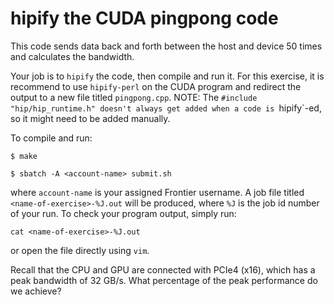 # hipify the CUDA pingpong code

This code sends data back and forth between the host and device 50 times and calculates the bandwidth. 

Your job is to `hipify` the code, then compile and run it. For this exercise, it is recommend to use `hipify-perl` on the CUDA program and redirect the output to a new file titled `pingpong.cpp`. 
NOTE: The `#include "hip/hip_runtime.h" doesn't always get added when a code is `hipify`-ed, so it might need to be added manually.

To compile and run:
```
$ make

$ sbatch -A <account-name> submit.sh
```
where `account-name` is your assigned Frontier username. A job file titled `<name-of-exercise>-%J.out` will be produced, where `%J` is the job id number of your run. To check your program output, simply run:
```
cat <name-of-exercise>-%J.out
```
or open the file directly using `vim`.

Recall that the CPU and GPU are connected with PCIe4 (x16), which has a peak bandwidth of 32 GB/s. What percentage of the peak performance do we achieve?

